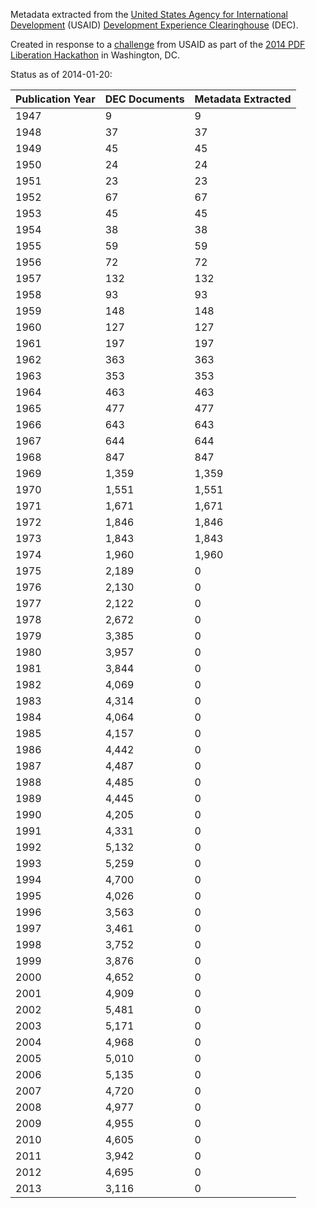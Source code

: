 Metadata extracted from the [United States Agency for International Development](http://www.usaid.gov/) (USAID) [Development Experience Clearinghouse](https://dec.usaid.gov) (DEC).

Created in response to a [challenge](https://github.com/pdfliberation/pdf-hackathon/blob/master/challenges/usaid-challenge.md) from USAID as part of the [2014 PDF Liberation Hackathon](http://pdfliberation.wordpress.com/2013/11/15/hackathon/) in Washington, DC.

Status as of 2014-01-20:

| Publication Year | DEC Documents | Metadata Extracted |
|------------------|---------------|--------------------|
| 1947             | 9             | 9                  |
| 1948             | 37            | 37                 |
| 1949             | 45            | 45                 |
| 1950             | 24            | 24                 |
| 1951             | 23            | 23                 |
| 1952             | 67            | 67                 |
| 1953             | 45            | 45                 |
| 1954             | 38            | 38                 |
| 1955             | 59            | 59                 |
| 1956             | 72            | 72                 |
| 1957             | 132           | 132                |
| 1958             | 93            | 93                 |
| 1959             | 148           | 148                |
| 1960             | 127           | 127                |
| 1961             | 197           | 197                |
| 1962             | 363           | 363                |
| 1963             | 353           | 353                |
| 1964             | 463           | 463                |
| 1965             | 477           | 477                |
| 1966             | 643           | 643                |
| 1967             | 644           | 644                |
| 1968             | 847           | 847                |
| 1969             | 1,359         | 1,359              |
| 1970             | 1,551         | 1,551              |
| 1971             | 1,671         | 1,671              |
| 1972             | 1,846         | 1,846              |
| 1973             | 1,843         | 1,843              |
| 1974             | 1,960         | 1,960              |
| 1975             | 2,189         | 0                  |
| 1976             | 2,130         | 0                  |
| 1977             | 2,122         | 0                  |
| 1978             | 2,672         | 0                  |
| 1979             | 3,385         | 0                  |
| 1980             | 3,957         | 0                  |
| 1981             | 3,844         | 0                  |
| 1982             | 4,069         | 0                  |
| 1983             | 4,314         | 0                  |
| 1984             | 4,064         | 0                  |
| 1985             | 4,157         | 0                  |
| 1986             | 4,442         | 0                  |
| 1987             | 4,487         | 0                  |
| 1988             | 4,485         | 0                  |
| 1989             | 4,445         | 0                  |
| 1990             | 4,205         | 0                  |
| 1991             | 4,331         | 0                  |
| 1992             | 5,132         | 0                  |
| 1993             | 5,259         | 0                  |
| 1994             | 4,700         | 0                  |
| 1995             | 4,026         | 0                  |
| 1996             | 3,563         | 0                  |
| 1997             | 3,461         | 0                  |
| 1998             | 3,752         | 0                  |
| 1999             | 3,876         | 0                  |
| 2000             | 4,652         | 0                  |
| 2001             | 4,909         | 0                  |
| 2002             | 5,481         | 0                  |
| 2003             | 5,171         | 0                  |
| 2004             | 4,968         | 0                  |
| 2005             | 5,010         | 0                  |
| 2006             | 5,135         | 0                  |
| 2007             | 4,720         | 0                  |
| 2008             | 4,977         | 0                  |
| 2009             | 4,955         | 0                  |
| 2010             | 4,605         | 0                  |
| 2011             | 3,942         | 0                  |
| 2012             | 4,695         | 0                  |
| 2013             | 3,116         | 0                  |